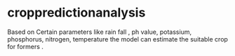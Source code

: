 # croppredictionanalysis
Based on Certain parameters like rain fall , ph value, potassium, phosphorus, nitrogen, temperature the model can estimate the suitable crop for formers .
